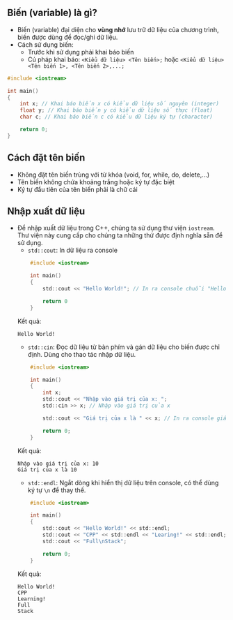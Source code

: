 ## Biến (variable) là gì?
- Biến (variable) đại diện cho **vùng nhớ** lưu trữ dữ liệu của chương trình, biến được dùng để đọc/ghi dữ liệu.
- Cách sử dụng biến:
    - Trước khi sử dụng phải khai báo biến
    - Cú pháp khai báo: `<Kiểu dữ liệu> <Tên biến>;` hoặc `<Kiểu dữ liệu> <Tên biến 1>, <Tên biến 2>,...;`

```c
#include <iostream>

int main()
{
    int x; // Khai báo biến x có kiểu dữ liệu số nguyên (integer)
    float y; // Khai báo biến y có kiểu dữ liệu số thực (float)
    char c; // Khai báo biến c có kiểu dữ liệu ký tự (character)

    return 0;
}
```

## Cách đặt tên biến
- Không đặt tên biến trùng với từ khóa (void, for, while, do, delete,...)
- Tên biến không chứa khoảng trắng hoặc ký tự đặc biệt
- Ký tự đầu tiên của tên biến phải là chữ cái

## Nhập xuất dữ liệu
- Để nhập xuất dữ liệu trong C++, chúng ta sử dụng thư viện `iostream`. Thư viện này cung cấp cho chúng ta những thứ được định nghĩa sẵn để sử dụng.
    - `std::cout`: In dữ liệu ra console
    ```c
        #include <iostream>

        int main()
        {
            std::cout << "Hello World!"; // In ra console chuỗi "Hello World!"

            return 0
        }
    ```
    Kết quả:
    ```
    Hello World!
    ```
    - `std::cin`: Đọc dữ liệu từ bàn phím và gán dữ liệu cho biến được chỉ định. Dùng cho thao tác nhập dữ liệu.
    ```c
        #include <iostream>

        int main()
        {
            int x;
            std::cout << "Nhập vào giá trị của x: ";
            std::cin >> x; // Nhập vào giá trị của x

            std::cout << "Giá trị của x là " << x; // In ra console giá trị của x

            return 0;
        }
    ```
    Kết quả:
    ```
    Nhập vào giá trị của x: 10
    Giá trị của x là 10
    ```
    - `std::endl`: Ngắt dòng khi hiển thị dữ liệu trên console, có thể dùng ký tự `\n` để thay thế.
    ```c
        #include <iostream>

        int main()
        {
            std::cout << "Hello World!" << std::endl;
            std::cout << "CPP" << std::endl << "Learing!" << std::endl;
            std::cout << "Full\nStack";

            return 0;
        }
    ```
    Kết quả:
    ```
    Hello World!
    CPP 
    Learning!
    Full 
    Stack
    ```
